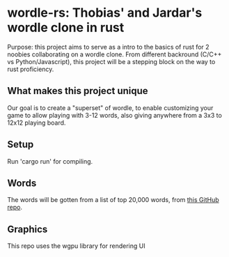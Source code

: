 # wordle-rs: Thobias' and Jardar's wordle clone in rust

Purpose: this project aims to serve as a intro to the basics of rust for 2 noobies collaborating on a wordle clone. From different backround (C/C++ vs Python/Javascript), this project will be a stepping block on the way to rust proficiency.

## What makes this project unique

Our goal is to create a "superset" of wordle, to enable customizing your game to allow playing with 3-12 words, also giving anywhere from a 3x3 to 12x12 playing board.

## Setup

Run 'cargo run' for compiling.

## Words

The words will be gotten from a list of top 20,000 words, from [this GitHub repo](https://github.com/first20hours/google-10000-english/blob/master/20k.txt).

## Graphics

This repo uses the wgpu library for rendering UI
